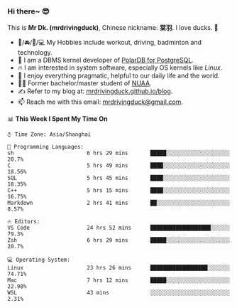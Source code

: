 ### Hi there~ 😎

This is **Mr Dk. (mrdrivingduck)**, Chinese nickname: **棠羽**. I love ducks. 🦆

- 💪/🚘/🏸/💻 My Hobbies include workout, driving, badminton and technology.
- 🍊 I am a DBMS kernel developer of [PolarDB for PostgreSQL](https://github.com/ApsaraDB/PolarDB-for-PostgreSQL).
- 🔥 I am interested in system software, especially OS kernels like *Linux*.
- 🔧 I enjoy everything pragmatic, helpful to our daily life and the world.
- 👨‍🎓 Former bachelor/master student of [NUAA](https://en.wikipedia.org/wiki/Nanjing_University_of_Aeronautics_and_Astronautics).
- ✍ Refer to my blog at: [mrdrivingduck.github.io/blog](https://www.mrdrivingduck.cn/blog/#/).
- 📫 Reach me with this email: [mrdrivingduck@gmail.com](mailto:mrdrivingduck@gmail.com).

<!--START_SECTION:waka-->
📊 **This Week I Spent My Time On** 

```text
⌚︎ Time Zone: Asia/Shanghai

💬 Programming Languages: 
sh                       6 hrs 29 mins       █████░░░░░░░░░░░░░░░░░░░░   20.7% 
C                        5 hrs 49 mins       ████░░░░░░░░░░░░░░░░░░░░░   18.56% 
SQL                      5 hrs 45 mins       ████░░░░░░░░░░░░░░░░░░░░░   18.35% 
C++                      5 hrs 15 mins       ████░░░░░░░░░░░░░░░░░░░░░   16.75% 
Markdown                 2 hrs 41 mins       ██░░░░░░░░░░░░░░░░░░░░░░░   8.57%

🔥 Editors: 
VS Code                  24 hrs 52 mins      ███████████████████░░░░░░   79.3% 
Zsh                      6 hrs 29 mins       █████░░░░░░░░░░░░░░░░░░░░   20.7%

💻 Operating System: 
Linux                    23 hrs 26 mins      ██████████████████░░░░░░░   74.71% 
Mac                      7 hrs 12 mins       █████░░░░░░░░░░░░░░░░░░░░   22.98% 
WSL                      43 mins             ░░░░░░░░░░░░░░░░░░░░░░░░░   2.31%

```


<!--END_SECTION:waka-->

<!-- ![Mr Dk.'s GitHub Stats](https://github-readme-stats.vercel.app/api?username=mrdrivingduck&count_private&show_icons=true&theme=buefy) -->

<!-- ![Most Used Languages](https://github-readme-stats.vercel.app/api/top-langs/?username=mrdrivingduck&exclude_repo=mips32-CPU,snort-tcp-socket&theme=buefy&layout=compact&langs_count=10) -->


<!--
**mrdrivingduck/mrdrivingduck** is a ✨ _special_ ✨ repository because its `README.md` (this file) appears on your GitHub profile.

Here are some ideas to get you started:

- 🔭 I’m currently working on ...
- 🌱 I’m currently learning ...
- 👯 I’m looking to collaborate on ...
- 🤔 I’m looking for help with ...
- 💬 Ask me about ...
- 📫 How to reach me: ...
- 😄 Pronouns: ...
- ⚡ Fun fact: ...
-->
